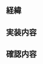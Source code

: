 ## 経緯

<!-- PRを作成するに至った経緯や関連のIssueのリンクを記載する -->

## 実装内容

<!-- なぜそのような実装を行なったかがわかるように、理由に重きを置いて記載する -->

## 確認内容

<!-- 修正した内容が正しく動作していることを確認する方法とその内容を記載する -->
